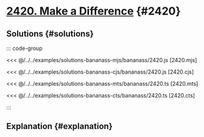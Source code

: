 # [2420. Make a Difference](https://www.acmicpc.net/problem/2420) {#2420}

<!-- @include: @/shared/wip.en.md -->

## Solutions {#solutions}

::: code-group

<<< @/../../examples/solutions-bananass-mjs/bananass/2420.js [2420.mjs]

<<< @/../../examples/solutions-bananass-cjs/bananass/2420.js [2420.cjs]

<<< @/../../examples/solutions-bananass-mts/bananass/2420.ts [2420.mts]

<<< @/../../examples/solutions-bananass-cts/bananass/2420.ts [2420.cts]

:::

## Explanation {#explanation}

